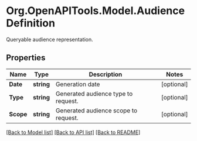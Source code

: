 # Org.OpenAPITools.Model.AudienceDefinition
Queryable audience representation.

## Properties

Name | Type | Description | Notes
------------ | ------------- | ------------- | -------------
**Date** | **string** | Generation date | [optional] 
**Type** | **string** | Generated audience type to request. | [optional] 
**Scope** | **string** | Generated audience scope to request. | [optional] 

[[Back to Model list]](../README.md#documentation-for-models) [[Back to API list]](../README.md#documentation-for-api-endpoints) [[Back to README]](../README.md)

